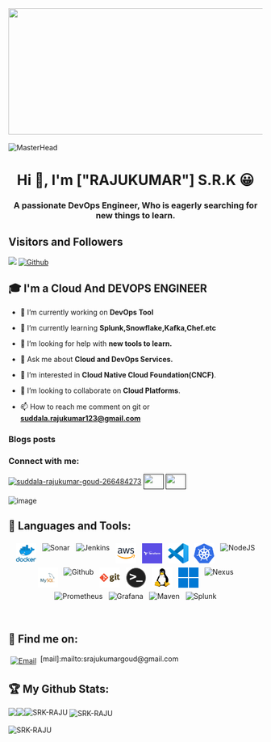 <img src="https://images.unsplash.com/photo-1502945015378-0e284ca1a5be?ixlib=rb-4.0.3&ixid=MnwxMjA3fDB8MHxwaG90by1wYWdlfHx8fGVufDB8fHx8&auto=format&fit=crop&w=870&q=80" width="1250" height="250">

![MasterHead](https://res.cloudinary.com/practicaldev/image/fetch/s--X8Q59V5M--/c_imagga_scale,f_auto,fl_progressive,h_420,q_66,w_1000/https://dev-to-uploads.s3.amazonaws.com/i/zu5cr0j2qczswka4wh39.gif)

<h1 align="center">Hi 👋, I'm ["RAJUKUMAR"] S.R.K 😀</h1>
<h3 align="center">A passionate DevOps Engineer, Who is eagerly searching for new things to learn.</h3>


## Visitors and Followers

![](https://visitor-badge.laobi.icu/badge?page_id=SRK-RAJU.SRK-RAJU) [![Github](https://img.shields.io/github/followers/SRK-RAJU?label=Followers&logo=Github)](https://github.com/SRK-RAJU)
 
 
  
 ## 🎓 I'm a Cloud And DEVOPS ENGINEER
- 🔭 I’m currently working on **DevOps Tool**

- 🌱 I’m currently learning **Splunk,Snowflake,Kafka,Chef.etc**

- 🤝 I’m looking for help with **new tools to learn.**

- 💬 Ask me about **Cloud and DevOps Services.**

- 👀 I’m interested in **Cloud Native Cloud Foundation(CNCF)**.
  
- 💞️ I’m looking to collaborate on **Cloud Platforms**.
  
- 📫 How to reach me comment on git or **suddala.rajukumar123@gmail.com**

### Blogs posts
<!-- BLOG-POST-LIST:START -->
<!-- BLOG-POST-LIST:END -->

<h3 align="left">Connect with me:</h3>
<p align="left">
<a href="https://www.linkedin.com/in/suddala-rajukumar-goud-266484273" target="blank"><img align="center" src="https://raw.githubusercontent.com/rahuldkjain/github-profile-readme-generator/master/src/images/icons/Social/linked-in-alt.svg" alt="suddala-rajukumar-goud-266484273" height="30" width="40" /></a>
<a href="" target="blank"><img align="center" src="https://raw.githubusercontent.com/rahuldkjain/github-profile-readme-generator/master/src/images/icons/Social/facebook.svg" alt="" height="30" width="40" /></a>
<a href="" target="blank"><img align="center" src="https://raw.githubusercontent.com/rahuldkjain/github-profile-readme-generator/master/src/images/icons/Social/instagram.svg" alt="" height="30" width="40" /></a>
</p>


![image](https://user-images.githubusercontent.com/97968060/229706856-88700f81-0567-4bb5-8cd0-5cc56a62dce6.png)


## 🧰 Languages and Tools:

<p align="center">
<img src="https://raw.githubusercontent.com/github/explore/80688e429a7d4ef2fca1e82350fe8e3517d3494d/topics/docker/docker.png" alt="Docker" height="40" style="vertical-align:top; margin:4px">
 <img src="https://europe1.discourse-cdn.com/sonarsource/uploads/sonarcommunity/original/3X/e/1/e1367a12d682c75b4eb1c7e83bc0765043ba79c3.png" alt="Sonar" height="40" style="vertical-align:top; margin:4px">
 <img src="https://www.jenkins.io/images/logo-title-opengraph.png" alt="Jenkins" height="40" style="vertical-align:top; margin:4px">
 <img src="https://raw.githubusercontent.com/github/explore/80688e429a7d4ef2fca1e82350fe8e3517d3494d/topics/aws/aws.png" alt="AWS" height="40" style="vertical-align:top; margin:4px">
<img src="https://raw.githubusercontent.com/github/explore/80688e429a7d4ef2fca1e82350fe8e3517d3494d/topics/terraform/terraform.png" alt="Terraform" height="40" style="vertical-align:top; margin:4px">
<img src="https://raw.githubusercontent.com/github/explore/80688e429a7d4ef2fca1e82350fe8e3517d3494d/topics/visual-studio-code/visual-studio-code.png" alt="Visual-Code" height="40" style="vertical-align:top; margin:4px">
<img src="https://raw.githubusercontent.com/github/explore/80688e429a7d4ef2fca1e82350fe8e3517d3494d/topics/kubernetes/kubernetes.png" alt="Kubernetes" height="40" style="vertical-align:top; margin:4px">
<img src="https://images.g2crowd.com/uploads/product/image/large_detail/large_detail_f0b606abb6d19089febc9faeeba5bc05/nodejs-development-services.png" alt="NodeJS" height="40" style="vertical-align:top; margin:4px">
<img src="https://raw.githubusercontent.com/github/explore/80688e429a7d4ef2fca1e82350fe8e3517d3494d/topics/mysql/mysql.png" alt="MySQL" height="40" style="vertical-align:top; margin:4px">
<img src="https://cdn-icons-png.flaticon.com/512/5968/5968866.png" alt="Github" height="40" style="vertical-align:top; margin:4px">
<img src="https://raw.githubusercontent.com/github/explore/80688e429a7d4ef2fca1e82350fe8e3517d3494d/topics/git/git.png" alt="Git" height="40" style="vertical-align:top; margin:4px">
<img src="https://raw.githubusercontent.com/github/explore/80688e429a7d4ef2fca1e82350fe8e3517d3494d/topics/terminal/terminal.png" alt="Terminal" height="40" style="vertical-align:top; margin:4px">
<img src="https://raw.githubusercontent.com/github/explore/80688e429a7d4ef2fca1e82350fe8e3517d3494d/topics/linux/linux.png" alt="Linux" height="40" style="vertical-align:top; margin:4px" alt="Windows" height="40" style="vertical-align:top; margin:4px">
<img src="https://raw.githubusercontent.com/github/explore/80688e429a7d4ef2fca1e82350fe8e3517d3494d/topics/windows/windows.png" alt="Windows" height="40" style="vertical-align:top; margin:4px">
<img src="https://encrypted-tbn0.gstatic.com/images?q=tbn:ANd9GcQJuiC6yfWkUwBaJsrKrxC1kOZkPRrfboiYRX6lOmk&s" alt="Nexus" height="40" style="vertical-align:top; margin:4px">
 <img src="https://encrypted-tbn0.gstatic.com/images?q=tbn:ANd9GcRWFYM5KLcL5O1rxB-SpPLbcSJFJaGA6ybtQkD1VaeR4g&s" alt="Prometheus" height="40" style="vertical-align:top; margin:4px">
 <img src="https://upload.wikimedia.org/wikipedia/commons/thumb/a/a1/Grafana_logo.svg/800px-Grafana_logo.svg.png" alt="Grafana" height="40" style="vertical-align:top; margin:4px">
 <img src="https://fossa.com/blog/content/images/2022/02/maven.png" alt="Maven" height="40" style="vertical-align:top; margin:4px">
 <img src="https://www.splunk.com/content/dam/splunk2/images/logos/splunk/splunk-black-white-bg.png" alt="Splunk" height="40" style="vertical-align:top; margin:4px">
</p>

<br />

## :email: Find me on:

<!--
[<img align="left" alt="SRK-RAJU" width="40px" src="https://raw.githubusercontent.com/iconic/open-iconic/master/svg/globe.svg" />][website]
[<img align="left" alt="SRK-RAJU | LinkedIn" width="40px" src="https://cdn.jsdelivr.net/npm/simple-icons@v3/icons/linkedin.svg" />][linkedin]
[<img align="left" alt="SRK-RAJU | Mail" width="40px" src="https://cdn.jsdelivr.net/npm/simple-icons@v3/icons/gmail.svg" />][mail]
-->
<p>
<a href="mailto:suddala.rajukumar123@gmail.com"> <img src="https://cdn-icons-png.flaticon.com/512/726/726623.png" alt="Email" height="40" style="vertical-align:top; margin:4px"></a>
[mail]:mailto:srajukumargoud@gmail.com
</p>


## :trophy: My Github Stats:

<!--
![GitHub stats](https://readme-stats-cfgj2cxdy.vercel.app/api?username=SRK-RAJU&count_private=true&show_icons=true&theme=tokyonight)
![Top Langs](https://readme-stats-cfgj2cxdy.vercel.app/api/top-langs/?username=SRK-RAJU&hide=php&theme=tokyonight)
-->

<a href="https://github-readme-stats.vercel.app/api?username=SRK-RAJU&theme=tokyonight">
  <img  align="left" src="https://github-readme-stats.vercel.app/api?username=SRK-RAJU&count_private=true&show_icons=true&theme=tokyonight" />
</a>

<a href="https://github-readme-stats.vercel.app/api/top-langs/?username=SRK-RAJU&hide=php&theme=tokyonight">
  <img align="left" src="https://github-readme-stats.vercel.app/api/top-langs/?username=SRK-RAJU&hide=php&theme=tokyonight" />
</a>


 <p><img align="left" src="https://github-readme-stats.vercel.app/api/top-langs?username=SRK-RAJU&show_icons=true&locale=en&layout=compact" alt="SRK-RAJU" /></p>

<p>&nbsp;<img align="center" src="https://github-readme-stats.vercel.app/api?username=SRK-RAJU&show_icons=true&locale=en" alt="SRK-RAJU" /></p>

<p><img align="center" src="https://github-readme-streak-stats.herokuapp.com/?user=SRK-RAJU&" alt="SRK-RAJU" /></p>


